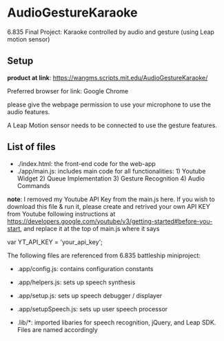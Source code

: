 # AudioGestureKaraoke
6.835 Final Project: Karaoke controlled by audio and gesture (using Leap motion sensor)

## Setup

**product at link**: https://wangms.scripts.mit.edu/AudioGestureKaraoke/

Preferred browser for link: Google Chrome

please give the webpage permission to use your microphone to use the audio features. 

A Leap Motion sensor needs to be connected to use the gesture features. 


## List of files
- ./index.html: the front-end code for the web-app
- ./app/main.js: includes main code for all functionalities: 1) Youtube Widget 2) Queue Implementation 3) Gesture Recognition 4) Audio Commands

**note**: I removed my Youtube API Key from the main.js here. If you wish to download this file & run it, please create and retrived your own API KEY from Youtube following instructions at https://developers.google.com/youtube/v3/getting-started#before-you-start, and replace it at the top of main.js where it says

var YT_API_KEY = 'your_api_key';



The following files are referenced from 6.835 battleship miniproject: 
- .app/config.js: contains configuration constants
- .app/helpers.js: sets up speech synthesis
- .app/setup.js: sets up speech debugger / displayer
- .app/setupSpeech.js: sets up user speech processor

- .lib/*: imported libaries for speech recognition, jQuery, and Leap SDK. Files are named accordingly


